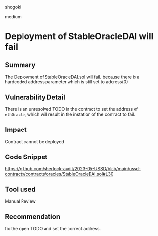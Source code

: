 shogoki

medium

# Deployment of StableOracleDAI will fail

## Summary

The Deployment of StableOracleDAI.sol will fail, because there is a hardcoded address parameter which is still set to address(0)

## Vulnerability Detail

There is an unresolved TODO in the contract to set the address of `ethOracle`, which will result in the instation of the contract to fail.

## Impact

Contract cannot be deployed

## Code Snippet

https://github.com/sherlock-audit/2023-05-USSD/blob/main/ussd-contracts/contracts/oracles/StableOracleDAI.sol#L30

## Tool used

Manual Review

## Recommendation

fix the open TODO and set the correct address.